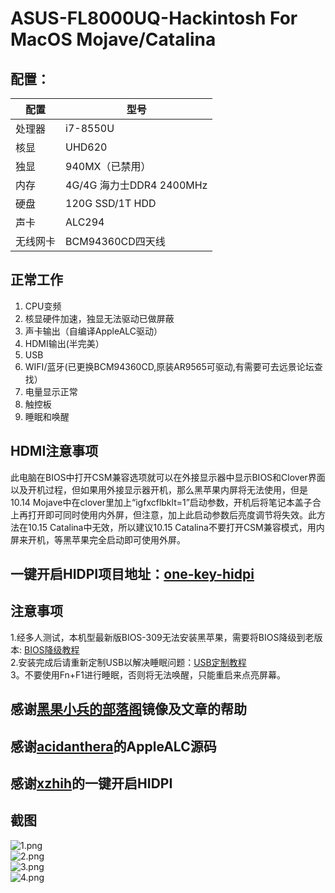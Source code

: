 # ASUS-FL8000UQ-Hackintosh For MacOS Mojave/Catalina

## 配置：

|    配置       |        型号                 |
| ------------ | --------------------------- |
|    处理器     |          i7-8550U           |
|     核显      |          UHD620             |  
|     独显      |        940MX（已禁用）        |
|     内存      |  4G/4G 海力士DDR4 2400MHz    | 
|     硬盘      |       120G SSD/1T HDD       | 
|     声卡      |           ALC294            | 
|   无线网卡     |        BCM94360CD四天线      | 

## 正常工作
1. CPU变频
2. 核显硬件加速，独显无法驱动已做屏蔽
3. 声卡输出（自编译AppleALC驱动）
4. HDMI输出(半完美）
5. USB
6. WIFI/蓝牙(已更换BCM94360CD,原装AR9565可驱动,有需要可去远景论坛查找）
7. 电量显示正常
8. 触控板
9. 睡眠和唤醒
## HDMI注意事项
此电脑在BIOS中打开CSM兼容选项就可以在外接显示器中显示BIOS和Clover界面以及开机过程，但如果用外接显示器开机，那么黑苹果内屏将无法使用，但是10.14 Mojave中在clover里加上“igfxcflbklt=1”启动参数，开机后将笔记本盖子合上再打开即可同时使用内外屏，但注意，加上此启动参数后亮度调节将失效。此方法在10.15 Catalina中无效，所以建议10.15 Catalina不要打开CSM兼容模式，用内屏来开机，等黑苹果完全启动即可使用外屏。

## 一键开启HIDPI项目地址：[one-key-hidpi](https://github.com/xzhih/one-key-hidpi)

## 注意事项
1.经多人测试，本机型最新版BIOS-309无法安装黑苹果，需要将BIOS降级到老版本: [BIOS降级教程](http://bbs.pcbeta.com/viewthread-1841246-1-1.html)  
2.安装完成后请重新定制USB以解决睡眠问题：[USB定制教程](https://blog.daliansky.net/Intel-FB-Patcher-USB-Custom-Video.html)  
3。不要使用Fn+F1进行睡眠，否则将无法唤醒，只能重启来点亮屏幕。

## 感谢[黑果小兵的部落阁](https://blog.daliansky.net/)镜像及文章的帮助
## 感谢[acidanthera](https://github.com/acidanthera/AppleALC)的AppleALC源码
## 感谢[xzhih](https://github.com/xzhih/one-key-hidpi)的一键开启HIDPI

## 截图
![1.png](https://github.com/KKKIIINNN/ASUS-FL8000UQ-Hackintosh/blob/master/screenshot/1.png)  
![2.png](https://github.com/KKKIIINNN/ASUS-FL8000UQ-Hackintosh/blob/master/screenshot/2.png)  
![3.png](https://github.com/KKKIIINNN/ASUS-FL8000UQ-Hackintosh/blob/master/screenshot/3.png)  
![4.png](https://github.com/KKKIIINNN/ASUS-FL8000UQ-Hackintosh/blob/master/screenshot/4.png)
